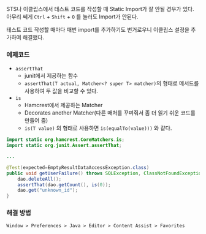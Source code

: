 STS나 이클립스에서 테스트 코드를 작성할 때 Static Import가 잘 안될 경우가 있다.  
아무리 쎄게 `Ctrl` + `Shift` + `O` 를 눌러도 Import가 안된다.

테스트 코드 작성할 때마다 매번 import를 추가하기도 번거로우니 이클립스 설정을 추가하여 해결했다.  

### 예제코드
- `assertThat` 
  - junit에서 제공하는 함수
  - `assertThat(T actual, Matcher<? super T> matcher)`의 형태로 메서드를 사용하여 두 값을 비교할 수 있다.
- `is`
  - Hamcrest에서 제공하는 Matcher
  - Decorates another Matcher(다른 매처를 꾸며줘서 좀 더 읽기 쉬운 코드를 만들어 줌)
  - `is(T value)` 의 형태로 사용하면 `is(equalTo(value)))` 와 같다.

```java
import static org.hamcrest.CoreMatchers.is;
import static org.junit.Assert.assertThat;

...

@Test(expected=EmptyResultDataAccessException.class)
public void getUserFailure() throws SQLException, ClassNotFoundException{
    dao.deleteAll();
    assertThat(dao.getCount(), is(0));
    dao.get("unknown_id");
}
```

### 해결 방법

`Window > Preferences > Java > Editor > Content Assist > Favorites`
